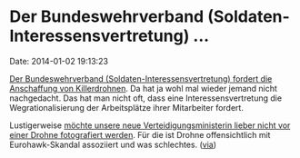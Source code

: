 Der Bundeswehrverband (Soldaten-Interessensvertretung) \...
===========================================================

Date: 2014-01-02 19:13:23

[Der Bundeswehrverband (Soldaten-Interessensvertretung) fordert die
Anschaffung von
Killerdrohnen](https://www.dbwv.de/web/dbwv/extranet_dbwv_cb.nsf/vwContentByKey/W29EY9Z8625DBWNDE).
Da hat ja wohl mal wieder jemand nicht nachgedacht. Das hat man nicht
oft, dass eine Interessensvertretung die Wegrationalisierung der
Arbeitsplätze ihrer Mitarbeiter fordert.

Lustigerweise [möchte unsere neue Verteidigungsministerin lieber nicht
vor einer Drohne fotografiert
werden](http://augengeradeaus.net/2013/12/kein-gruppenbild-mit-drohne-die-menschen-mussen-im-mittelpunkt-stehen/).
Für die ist Drohne offensichtlich mit Eurohawk-Skandal assoziiert und
was schlechtes. ([via](http://www.heise.de/-2074155))
